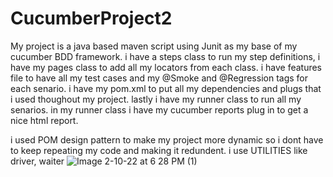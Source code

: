 # CucumberProject2
My project is a java based maven script using Junit as my base of my cucumber BDD framework. i have a steps class to run my step definitions, i have my pages class to add all my locators from each class. i have features file to have all my test cases and my @Smoke and @Regression tags for each senario. i have my pom.xml to put all my dependencies and plugs that i used thoughout my project. lastly i have my runner class to run all my senarios. in my runner class i have my cucumber reports plug in to get a nice html report.

i used POM design pattern to make my project more dynamic so i dont have to keep repeating my code and making it redundent.
i use UTILITIES like driver, waiter
![Image 2-10-22 at 6 28 PM (1)](https://user-images.githubusercontent.com/98626918/153521729-b9830cd5-0705-4398-9030-b59ffefe9740.jpeg)
